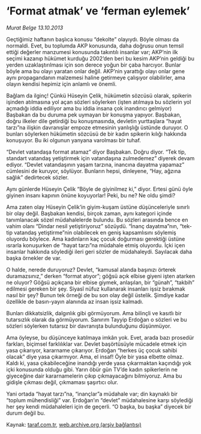 # ‘Format atmak’ ve ‘ferman eylemek’

*Murat Belge 13.10.2013*

<div class="yazi"><p>Geçtiğimiz haftanın başlıca konusu “dekolte” olayıydı. Böyle olması da normaldi. Evet, bu toplumda AKP konusunda, daha doğrusu onun temsil ettiği değerler manzumesi konusunda takıntılı insanlar var; AKP’nin ilk seçimi kazanıp hükümet kurduğu 2002’den beri bu kesim AKP’nin geldiği bu yerden uzaklaştırılması için son derece yoğun bir çaba harcıyor. Bunlar böyle ama bu olayı yaratan onlar değil. AKP’nin yarattığı olayı onlar gene aynı propagandanın malzemesi haline getirmeye çalışıyor olabilirler, ama olayın kendisi hepimiz için anlamlı ve önemli.</p>
<p>Bağlam da ilginç! Çünkü Hüseyin Çelik, hükümetin sözcüsü olarak, spikerin işinden atılmasına yol açan sözleri söylerken (işten atılmaya bu sözlerin yol açmadığı iddia ediliyor ama bu iddia insana çok inandırıcı gelmiyor) Başbakan da bu duruma pek uymayan bir konuşma yapıyor. Başbakan, doğru ilkeler dile getirdiği bu konuşmasında, devletin yurttaşlara “hayat tarzı”na ilişkin davranışlar empoze etmesinin yanlışlığı üstünde duruyor. O bunları söylerken hükümetin sözcüsü de bir kadın spikerin kılığı hakkında konuşuyor. Bu iki olgunun yanyana varolması bir tuhaf.</p>
<p>“Devlet vatandaşa format atamaz” diyor Başbakan. Doğru diyor. “Tek tip, standart vatandaş yetiştirmek için vatandaşına zulmedemez” diyerek devam ediyor. “Devlet vatandaşının yaşam tarzına, inancına dayatma yapamaz” cümlesini de kuruyor, söylüyor. Bunların hepsi, dinleyene, “Hay, ağzına sağlık” dedirtecek sözler.</p>
<p>Aynı günlerde Hüseyin Çelik “Böyle de giyinilmez ki,” diyor. Ertesi günü öyle giyinen insanı kapının önüne koyuyorlar! Peki, bu ne? Ne oldu şimdi?</p>
<p>Ama zaten olay Hüseyin Çelik’in giyim-kuşam üstüne düşünceleriyle sınırlı bir olay değil. Başbakan kendisi, birçok zaman, aynı kategori içinde tanımlanacak sözel müdahalelerde bulundu. Bu sözleri arasında bence en vahim olanı “Dindar nesil yetiştiriyoruz” sözüydü. “İnanç dayatma”nın, “tek-tip vatandaş yetiştirme”nin olabilecek en geniş kapsamlısını söylemiş oluyordu böylece. Ama kadınların kaç çocuk doğurması gerektiği üstüne ısrarla konuşurken de “hayat tarzı”na müdahale etmiş oluyordu. İçki içen insanlar hakkında söylediği ileri geri sözler de müdahaleydi. Sayılacak daha başka örnekler de var.</p>
<p>O halde, nerede duruyoruz? Devlet, “kamusal alanda başınızı örterek duramazsınız,” derken “format atıyor”; göğsü açık elbise giyeni işten atarken ne oluyor? Göğsü açıkçana bir elbise giymek, anlaşılan, bir “günah”, “takbih” edilmesi gereken bir şey. Siyasî nüfuz kullanarak insanları işsiz bırakmak nasıl bir şey? Bunun tek örneği de bu son olay değil üstelik. Şimdiye kadar özellikle de basın-yayın alanında az insan işsiz kalmadı.</p>
<p>Bunları dikkatsizlik, dalgınlık gibi görmüyorum. Ama bilinçli ve kasıtlı bir tutarsızlık olarak da görmüyorum. Sanırım Tayyip Erdoğan o sözleri ve bu sözleri söylerken tutarsız bir davranışta bulunduğunu düşünmüyor.</p>
<p>Ama öyleyse, bu düşünceye katılmaya imkân yok. Evet, arada bazı prosedür farkları, biçimsel farklılıklar var. Devlet başörtüsüyle mücadele etmek için yasa çıkarıyor, kararname çıkarıyor. Erdoğan “herkes üç çocuk sahibi olacak” diye yasa çıkarmıyor. Ama, el insaf! Öyle bir yasa elbette olmaz. Kaldı ki, yasa çıkabileceğine inandığı yerde yasa çıkarmaktan kaçındığı yok  içki konusunda olduğu gibi. Yarın öbür gün TV’de kadın spikerlerin ne giyeceğine dair kararnamelerin çıkıp çıkmayacağını bilmiyoruz. Ama bu gidişle çıkması değil, çıkmaması şaşırtıcı olur.</p>
<p>Yani ortada “hayat tarzı”na, “inançlar”a müdahale var; din kaynaklı bir “toplum mühendisliği” var. Erdoğan’ın “devlet” müdahalesine karşı söylediği her şey kendi müdahaleleri için de geçerli. “O başka, bu başka” diyecek bir durum değil bu.</p>
</div>

Kaynak: [taraf.com.tr](http://www.taraf.com.tr:80/murat-belge/makale-format-atmak-ve-ferman-eylemek.htm), [web.archive.org (arşiv bağlantısı)](http://web.archive.org/web/20131025062316/http://www.taraf.com.tr:80/murat-belge/makale-format-atmak-ve-ferman-eylemek.htm)
